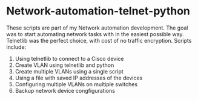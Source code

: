 # Network-automation-telnet-python


These scripts are part of my Network automation development. The goal was to start automating network tasks with in the easiest possible way. Telnetlib was the perfect choice, with cost of no traffic encryption. Scripts include:

1. Using telnetlib to connect to a Cisco device
2. Create VLAN using telnetlib and python
3. Create multiple VLANs using a single script
4. Using a file with saved IP addresses of the devices
5. Configuring multiple VLANs on multiple switches
6. Backup network device congfigurations
